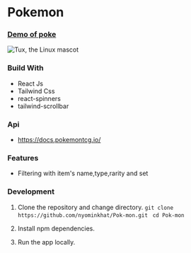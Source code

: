 # Pokemon


### [Demo of poke](https://poke-show.netlify.app/)

![Tux, the Linux mascot](https://res.cloudinary.com/nyominkhat/image/upload/v1678809578/poke_jgrgkq.png)

### Build With

- React Js
- Tailwind Css
- react-spinners
- tailwind-scrollbar

### Api

- https://docs.pokemontcg.io/

### Features

- Filtering with item's name,type,rarity and set

### Development

1. Clone the repository and change directory.
``` git clone https://github.com/nyominkhat/Pok-mon.git ```
``` cd Pok-mon```


2. Install npm dependencies.

3. Run the app locally.






